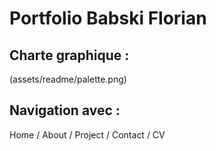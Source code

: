 # Portfolio Babski Florian
## Charte graphique :

(assets/readme/palette.png)

## Navigation avec :
Home / About / Project / Contact / CV
